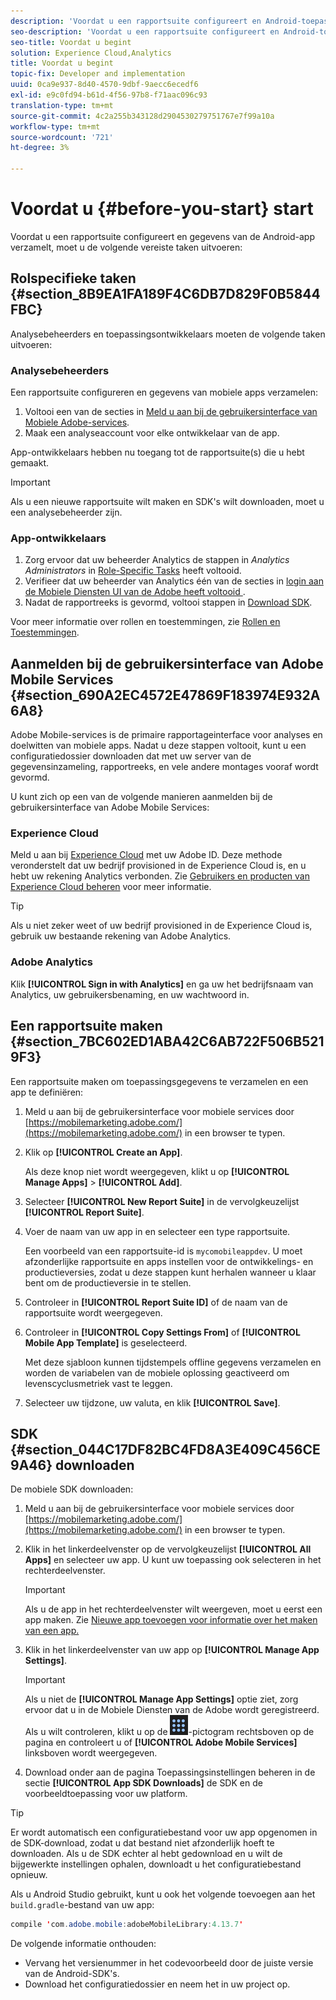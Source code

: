 ```yaml
---
description: 'Voordat u een rapportsuite configureert en Android-toepassingsgegevens verzamelt, moet u de volgende vereiste taken uitvoeren '
seo-description: 'Voordat u een rapportsuite configureert en Android-toepassingsgegevens verzamelt, moet u de volgende vereiste taken uitvoeren '
seo-title: Voordat u begint
solution: Experience Cloud,Analytics
title: Voordat u begint
topic-fix: Developer and implementation
uuid: 0ca9e937-8d40-4570-9dbf-9aecc6ecedf6
exl-id: e9c0fd94-b61d-4f56-97b8-f71aac096c93
translation-type: tm+mt
source-git-commit: 4c2a255b343128d2904530279751767e7f99a10a
workflow-type: tm+mt
source-wordcount: '721'
ht-degree: 3%

---
```


# Voordat u {#before-you-start} start

Voordat u een rapportsuite configureert en gegevens van de Android-app verzamelt, moet u de volgende vereiste taken uitvoeren:

## Rolspecifieke taken {#section_8B9EA1FA189F4C6DB7D829F0B5844FBC}

Analysebeheerders en toepassingsontwikkelaars moeten de volgende taken uitvoeren:

### Analysebeheerders

Een rapportsuite configureren en gegevens van mobiele apps verzamelen:

1. Voltooi een van de secties in [Meld u aan bij de gebruikersinterface van Mobiele Adobe-services](../getting-started/requirements.md#section_690A2EC4572E47869F183974E932A6A8).
1. Maak een analyseaccount voor elke ontwikkelaar van de app.

App-ontwikkelaars hebben nu toegang tot de rapportsuite(s) die u hebt gemaakt.

>[!IMPORTANT]
>
>Als u een nieuwe rapportsuite wilt maken en SDK&#39;s wilt downloaden, moet u een analysebeheerder zijn.

### App-ontwikkelaars

1. Zorg ervoor dat uw beheerder Analytics de stappen in *Analytics Administrators* in [Role-Specific Tasks](../getting-started/requirements.md#section_8B9EA1FA189F4C6DB7D829F0B5844FBC) heeft voltooid.
1. Verifieer dat uw beheerder van Analytics één van de secties in [login aan de Mobiele Diensten UI van de Adobe heeft voltooid ](../getting-started/requirements.md#section_690A2EC4572E47869F183974E932A6A8).
1. Nadat de rapportreeks is gevormd, voltooi stappen in [Download SDK](../getting-started/requirements.md#section_044C17DF82BC4FD8A3E409C456CE9A46).

Voor meer informatie over rollen en toestemmingen, zie [Rollen en Toestemmingen](/help/using/gs/c-mob-roles-and-permissions.md).

## Aanmelden bij de gebruikersinterface van Adobe Mobile Services {#section_690A2EC4572E47869F183974E932A6A8}

Adobe Mobile-services is de primaire rapportageinterface voor analyses en doelwitten van mobiele apps. Nadat u deze stappen voltooit, kunt u een configuratiedossier downloaden dat met uw server van de gegevensinzameling, rapportreeks, en vele andere montages vooraf wordt gevormd.

U kunt zich op een van de volgende manieren aanmelden bij de gebruikersinterface van Adobe Mobile Services:

### Experience Cloud

Meld u aan bij [Experience Cloud](https://experiencecloud.adobe.com) met uw Adobe ID. Deze methode veronderstelt dat uw bedrijf provisioned in de Experience Cloud is, en u hebt uw rekening Analytics verbonden. Zie [Gebruikers en producten van Experience Cloud beheren](https://docs.adobe.com/content/help/nl-NL/core-services/interface/manage-users-and-products/admin-getting-started.html) voor meer informatie.

>[!TIP]
>
>Als u niet zeker weet of uw bedrijf provisioned in de Experience Cloud is, gebruik uw bestaande rekening van Adobe Analytics.

### Adobe Analytics

Klik **[!UICONTROL Sign in with Analytics]** en ga uw het bedrijfsnaam van Analytics, uw gebruikersbenaming, en uw wachtwoord in.

## Een rapportsuite maken {#section_7BC602ED1ABA42C6AB722F506B5219F3}

Een rapportsuite maken om toepassingsgegevens te verzamelen en een app te definiëren:

1. Meld u aan bij de gebruikersinterface voor mobiele services door [https://mobilemarketing.adobe.com/](https://mobilemarketing.adobe.com/) in een browser te typen.
1. Klik op **[!UICONTROL Create an App]**.

   Als deze knop niet wordt weergegeven, klikt u op **[!UICONTROL Manage Apps]** > **[!UICONTROL Add]**.

1. Selecteer **[!UICONTROL New Report Suite]** in de vervolgkeuzelijst **[!UICONTROL Report Suite]**.

1. Voer de naam van uw app in en selecteer een type rapportsuite.

   Een voorbeeld van een rapportsuite-id is `mycomobileappdev`. U moet afzonderlijke rapportsuite en apps instellen voor de ontwikkelings- en productieversies, zodat u deze stappen kunt herhalen wanneer u klaar bent om de productieversie in te stellen.
1. Controleer in **[!UICONTROL Report Suite ID]** of de naam van de rapportsuite wordt weergegeven.
1. Controleer in **[!UICONTROL Copy Settings From]** of **[!UICONTROL Mobile App Template]** is geselecteerd.

   Met deze sjabloon kunnen tijdstempels offline gegevens verzamelen en worden de variabelen van de mobiele oplossing geactiveerd om levenscyclusmetriek vast te leggen.

1. Selecteer uw tijdzone, uw valuta, en klik **[!UICONTROL Save]**.

## SDK {#section_044C17DF82BC4FD8A3E409C456CE9A46} downloaden

De mobiele SDK downloaden:

1. Meld u aan bij de gebruikersinterface voor mobiele services door [https://mobilemarketing.adobe.com/](https://mobilemarketing.adobe.com/) in een browser te typen.
1. Klik in het linkerdeelvenster op de vervolgkeuzelijst **[!UICONTROL All Apps]** en selecteer uw app.
U kunt uw toepassing ook selecteren in het rechterdeelvenster.

   >[!IMPORTANT]
   >
   >Als u de app in het rechterdeelvenster wilt weergeven, moet u eerst een app maken. Zie [Nieuwe app toevoegen voor informatie over het maken van een app.](https://docs.adobe.com/content/help/en/mobile-services/using/manage-apps-ug/t-new-app.html)

1. Klik in het linkerdeelvenster van uw app op **[!UICONTROL Manage App Settings]**.

   >[!IMPORTANT]
   >
   >Als u niet de **[!UICONTROL Manage App Settings]** optie ziet, zorg ervoor dat u in de Mobiele Diensten van de Adobe wordt geregistreerd. Als u wilt controleren, klikt u op de ![oplossingsschakelaar](assets/solution-switcher.png)-pictogram rechtsboven op de pagina en controleert u of **[!UICONTROL Adobe Mobile Services]** linksboven wordt weergegeven.

1. Download onder aan de pagina Toepassingsinstellingen beheren in de sectie **[!UICONTROL App SDK Downloads]** de SDK en de voorbeeldtoepassing voor uw platform.

>[!TIP]
>
>Er wordt automatisch een configuratiebestand voor uw app opgenomen in de SDK-download, zodat u dat bestand niet afzonderlijk hoeft te downloaden. Als u de SDK echter al hebt gedownload en u wilt de bijgewerkte instellingen ophalen, downloadt u het configuratiebestand opnieuw.

Als u Android Studio gebruikt, kunt u ook het volgende toevoegen aan het `build.gradle`-bestand van uw app:

```java
compile 'com.adobe.mobile:adobeMobileLibrary:4.13.7'
```

De volgende informatie onthouden:

* Vervang het versienummer in het codevoorbeeld door de juiste versie van de Android-SDK&#39;s.
* Download het configuratiedossier en neem het in uw project op.
